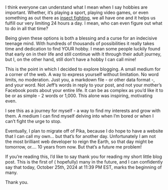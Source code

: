 I think everyone can understand what I mean when I say hobbies are important. Whether, it’s playing a sport, playing
video games, or even something as out there as [insect fighting](https://en.wikipedia.org/wiki/Insect_fighting), we all
have one and it helps us fulfill our very limiting 24 hours a day. I mean, who can even figure out what to do in all
that time?

Being given these options is both a blessing and a curse for an indecisive teenage mind. With hundreds of thousands of
possibilities it really takes time and dedication to find YOUR hobby. I mean some people luckily found that early on in
their life and still continue with it through their adult journey, but I, on the other hand, still don’t have a hobby I
can call mine!

This is the point in which I decided to explore blogging. A small medium for a corner of the web. A way to express
yourself without limitation. No word limits, no moderation. Just you, a markdown file - or other data format -, and your
word. Not Jeff’s words in reply to your post, and not your mother’s Facebook posts about your entire life. It can be as
complex as you’d like it to be or as simple - 2 words or 1,000. This alone was inspiring, motivating even.

I see this as a journey for myself - a way to find my interests and grow with them. A medium I can find myself delving
into when I’m bored or when I can’t fight the urge to stop.

Eventually, I plan to migrate off of Pika, because I do hope to have a website that I can call my own… but that’s for
another day. Unfortunately I am not the most brilliant web developer to reign the Earth, so that day might be tomorrow,
or…. 10 years from now. But that’s a future me problem!

If you’re reading this, I’d like to say thank you for reading my short little blog post. This is the first of (
hopefully) many in the future, and I can confidently say that today, October 25th, 2024 at 11:39 PM EST, marks the
beginning of many.

Thank you.